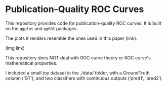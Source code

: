 # Publication-Quality ROC Curves

This repository provides code for publication-quality ROC curves. It is built on the `ggplot` and `ggROC` packages.

The plots it renders resemble the ones used in this paper (link).

(img link)

This repository does NOT deal with ROC curve theory or ROC curve's mathematical properties.

I included a small toy dataset in the ./data/ folder, with a GroundTruth column (‘GT’), and two classifiers with continuous outputs (‘pred1’, ‘pred2’).